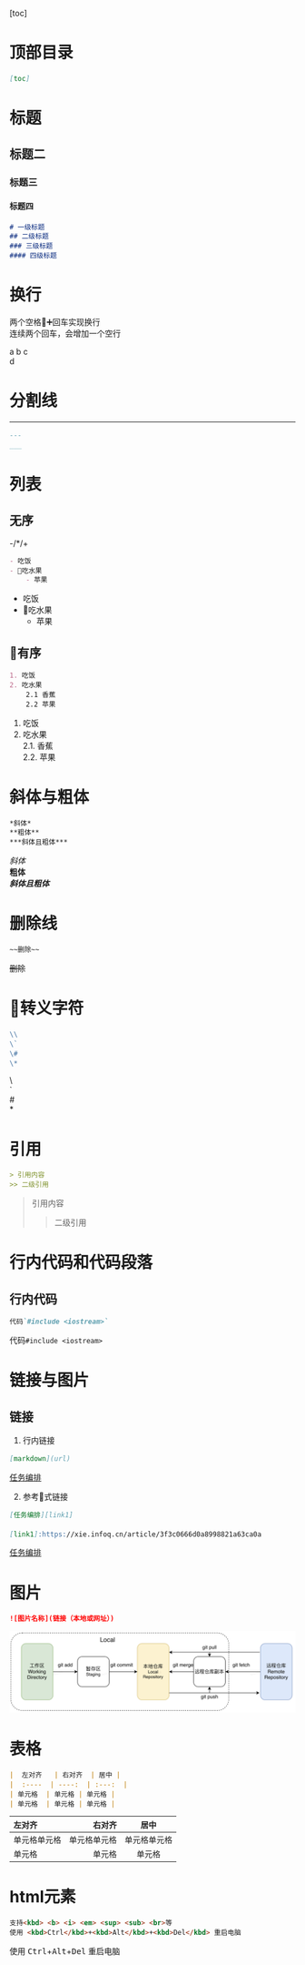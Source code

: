[toc]
# 顶部目录
```md
[toc]
```

# 标题

## 标题二
### 标题三
#### 标题四
```md
# 一级标题
## 二级标题
### 三级标题
#### 四级标题
```

# 换行

两个空格➕回车实现换行  
连续两个回车，会增加一个空行

a b c  
d

# 分割线

---

```md
---
___
```

# 列表

## 无序
-/*/+
```md
- 吃饭
- 吃水果
    - 苹果
```

- 吃饭
- 吃水果
    - 苹果

## 有序

```md
1. 吃饭
2. 吃水果
    2.1 香蕉
    2.2 苹果
```

1. 吃饭
2. 吃水果  
    2.1. 香蕉  
    2.2. 苹果


# 斜体与粗体
```md
*斜体*
**粗体**
***斜体且粗体***
```

*斜体*  
**粗体**  
***斜体且粗体***

# 删除线

```md
~~删除~~
```
~~删除~~

# 转义字符
```md
\\
\`
\#
\*
```

\\  
\`  
\#  
\*  

# 引用
```md
> 引用内容
>> 二级引用
```

> 引用内容
>> 二级引用  


# 行内代码和代码段落
## 行内代码
```md
代码`#include <iostream>`
```
代码`#include <iostream>`

# 链接与图片
## 链接

1. 行内链接
```md
[markdown](url)
```

[任务编排](https://xie.infoq.cn/article/3f3c0666d0a8998821a63ca0a)

2. 参考式链接
```md
[任务编排][link1]

[link1]:https://xie.infoq.cn/article/3f3c0666d0a8998821a63ca0a
```

[任务编排][link1]




# 图片

```md
![图片名称](链接（本地或网址）)
```

![git工作区域](gitfigs/git工作区域.png)

# 表格

```md
|  左对齐   | 右对齐  | 居中 |
|  :----  | ----:  | :---:  |
| 单元格  | 单元格 | 单元格 |
| 单元格  | 单元格 | 单元格 |
```

|左对齐|右对齐|居中|
|:----|----:|:---:|
|单元格单元格|单元格单元格|单元格单元格|
|单元格|单元格|单元格|

# html元素

```md
支持<kbd> <b> <i> <em> <sup> <sub> <br>等
使用 <kbd>Ctrl</kbd>+<kbd>Alt</kbd>+<kbd>Del</kbd> 重启电脑
```
使用 <kbd>Ctrl</kbd>+<kbd>Alt</kbd>+<kbd>Del</kbd> 重启电脑

[link1]:https://xie.infoq.cn/article/3f3c0666d0a8998821a63ca0a
